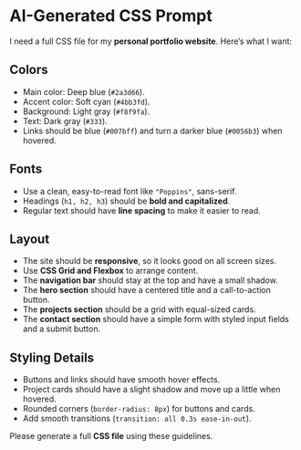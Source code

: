 # AI-Generated CSS Prompt  

I need a full CSS file for my **personal portfolio website**. Here’s what I want:  

## **Colors**  
- Main color: Deep blue (`#2a3d66`).  
- Accent color: Soft cyan (`#4bb3fd`).  
- Background: Light gray (`#f8f9fa`).  
- Text: Dark gray (`#333`).  
- Links should be blue (`#007bff`) and turn a darker blue (`#0056b3`) when hovered.  

## **Fonts**  
- Use a clean, easy-to-read font like `"Poppins"`, sans-serif.  
- Headings (`h1, h2, h3`) should be **bold and capitalized**.  
- Regular text should have **line spacing** to make it easier to read.  

## **Layout**  
- The site should be **responsive**, so it looks good on all screen sizes.  
- Use **CSS Grid and Flexbox** to arrange content.  
- The **navigation bar** should stay at the top and have a small shadow.  
- The **hero section** should have a centered title and a call-to-action button.  
- The **projects section** should be a grid with equal-sized cards.  
- The **contact section** should have a simple form with styled input fields and a submit button.  

## **Styling Details**  
- Buttons and links should have smooth hover effects.  
- Project cards should have a slight shadow and move up a little when hovered.  
- Rounded corners (`border-radius: 8px`) for buttons and cards.  
- Add smooth transitions (`transition: all 0.3s ease-in-out`).  

Please generate a full **CSS file** using these guidelines.

